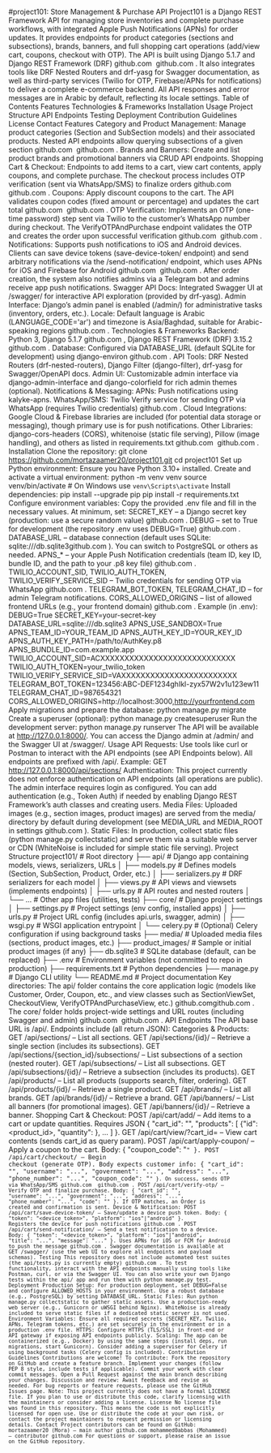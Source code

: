 #project101: Store Management & Purchase API
Project101 is a Django REST Framework API for managing store inventories and complete purchase workflows, with integrated Apple Push Notifications (APNs) for order updates. It provides endpoints for product categories (sections and subsections), brands, banners, and full shopping cart operations (add/view cart, coupons, checkout with OTP). The API is built using Django 5.1.7 and Django REST Framework (DRF)​
github.com
​
github.com
. It also integrates tools like DRF Nested Routers and drf-yasg for Swagger documentation, as well as third-party services (Twilio for OTP, Firebase/APNs for notifications) to deliver a complete e-commerce backend. All API responses and error messages are in Arabic by default, reflecting its locale settings.
Table of Contents
Features
Technologies & Frameworks
Installation
Usage
Project Structure
API Endpoints
Testing
Deployment
Contribution Guidelines
License
Contact
Features
Category and Product Management: Manage product categories (Section and SubSection models) and their associated products. Nested API endpoints allow querying subsections of a given section​
github.com
​
github.com
.
Brands and Banners: Create and list product brands and promotional banners via CRUD API endpoints.
Shopping Cart & Checkout: Endpoints to add items to a cart, view cart contents, apply coupons, and complete purchase. The checkout process includes OTP verification (sent via WhatsApp/SMS) to finalize orders​
github.com
​
github.com
.
Coupons: Apply discount coupons to the cart. The API validates coupon codes (fixed amount or percentage) and updates the cart total​
github.com
​
github.com
.
OTP Verification: Implements an OTP (one-time password) step sent via Twilio to the customer’s WhatsApp number during checkout. The VerifyOTPAndPurchase endpoint validates the OTP and creates the order upon successful verification​
github.com
​
github.com
.
Notifications: Supports push notifications to iOS and Android devices. Clients can save device tokens (save-device-token/ endpoint) and send arbitrary notifications via the /send-notification/ endpoint, which uses APNs for iOS and Firebase for Android​
github.com
​
github.com
. After order creation, the system also notifies admins via a Telegram bot and admins receive app push notifications.
Swagger API Docs: Integrated Swagger UI at /swagger/ for interactive API exploration (provided by drf-yasg).
Admin Interface: Django’s admin panel is enabled (/admin/) for administrative tasks (inventory, orders, etc.).
Locale: Default language is Arabic (LANGUAGE_CODE='ar') and timezone is Asia/Baghdad, suitable for Arabic-speaking regions​
github.com
.
Technologies & Frameworks
Backend: Python 3, Django 5.1.7​
github.com
, Django REST Framework (DRF) 3.15.2​
github.com
.
Database: Configured via DATABASE_URL (default SQLite for development) using django-environ​
github.com
.
API Tools: DRF Nested Routers (drf-nested-routers), Django Filter (django-filter), drf-yasg for Swagger/OpenAPI docs.
Admin UI: Customizable admin interface via django-admin-interface and django-colorfield for rich admin themes (optional).
Notifications & Messaging:
APNs: Push notifications using kalyke-apns.
WhatsApp/SMS: Twilio Verify service for sending OTP via WhatsApp (requires Twilio credentials)​
github.com
.
Cloud Integrations: Google Cloud & Firebase libraries are included (for potential data storage or messaging), though primary use is for push notifications.
Other Libraries: django-cors-headers (CORS), whitenoise (static file serving), Pillow (image handling), and others as listed in requirements.txt​
github.com
​
github.com
.
Installation
Clone the repository:
git clone https://github.com/mortazaamer20/project101.git
cd project101
Set up Python environment:
Ensure you have Python 3.10+ installed. Create and activate a virtual environment:
python -m venv venv
source venv/bin/activate  # On Windows use `venv\Scripts\activate`
Install dependencies:
pip install --upgrade pip
pip install -r requirements.txt
Configure environment variables:
Copy the provided .env file and fill in the necessary values. At minimum, set:
SECRET_KEY – a Django secret key (production: use a secure random value)​
github.com
.
DEBUG – set to True for development (the repository .env uses DEBUG=True)​
github.com
.
DATABASE_URL – database connection (default uses SQLite: sqlite:///db.sqlite3​
github.com
). You can switch to PostgreSQL or others as needed.
APNS_* – your Apple Push Notification credentials (team ID, key ID, bundle ID, and the path to your .p8 key file)​
github.com
.
TWILIO_ACCOUNT_SID, TWILIO_AUTH_TOKEN, TWILIO_VERIFY_SERVICE_SID – Twilio credentials for sending OTP via WhatsApp​
github.com
.
TELEGRAM_BOT_TOKEN, TELEGRAM_CHAT_ID – for admin Telegram notifications.
CORS_ALLOWED_ORIGINS – list of allowed frontend URLs (e.g., your frontend domain)​
github.com
.
Example (in .env):
DEBUG=True
SECRET_KEY=your-secret-key
DATABASE_URL=sqlite:///db.sqlite3
APNS_USE_SANDBOX=True
APNS_TEAM_ID=YOUR_TEAM_ID
APNS_AUTH_KEY_ID=YOUR_KEY_ID
APNS_AUTH_KEY_PATH=/path/to/AuthKey.p8
APNS_BUNDLE_ID=com.example.app
TWILIO_ACCOUNT_SID=ACXXXXXXXXXXXXXXXXXXXXXXXXXXXX
TWILIO_AUTH_TOKEN=your_twilio_token
TWILIO_VERIFY_SERVICE_SID=VAXXXXXXXXXXXXXXXXXXXXXXXX
TELEGRAM_BOT_TOKEN=123456:ABC-DEF1234ghIkl-zyx57W2v1u123ew11
TELEGRAM_CHAT_ID=987654321
CORS_ALLOWED_ORIGINS=http://localhost:3000,http://yourfrontend.com
Apply migrations and prepare the database:
python manage.py migrate
Create a superuser (optional):
python manage.py createsuperuser
Run the development server:
python manage.py runserver
The API will be available at http://127.0.0.1:8000/. You can access the Django admin at /admin/ and the Swagger UI at /swagger/.
Usage
API Requests: Use tools like curl or Postman to interact with the API endpoints (see API Endpoints below). All endpoints are prefixed with /api/. Example:
GET http://127.0.0.1:8000/api/sections/
Authentication: This project currently does not enforce authentication on API endpoints (all operations are public). The admin interface requires login as configured. You can add authentication (e.g., Token Auth) if needed by enabling Django REST Framework’s auth classes and creating users.
Media Files: Uploaded images (e.g., section images, product images) are served from the media/ directory by default during development (see MEDIA_URL and MEDIA_ROOT in settings​
github.com
).
Static Files: In production, collect static files (python manage.py collectstatic) and serve them via a suitable web server or CDN (WhiteNoise is included for simple static file serving).
Project Structure
project101/              # Root directory
├── api/                 # Django app containing models, views, serializers, URLs
│   ├── models.py       # Defines models (Section, SubSection, Product, Order, etc.)
│   ├── serializers.py  # DRF serializers for each model
│   ├── views.py        # API views and viewsets (implements endpoints)
│   ├── urls.py         # API routes and nested routers
│   └── ...             # Other app files (utilities, tests)
├── core/                # Django project settings
│   ├── settings.py     # Project settings (env config, installed apps)
│   ├── urls.py         # Project URL config (includes api.urls, swagger, admin)
│   ├── wsgi.py         # WSGI application entrypoint
│   └── celery.py       # (Optional) Celery configuration if using background tasks
├── media/               # Uploaded media files (sections, product images, etc.)
├── product_images/      # Sample or initial product images (if any)
├── db.sqlite3           # SQLite database (default, can be replaced)
├── .env                # Environment variables (not committed to repo in production)
├── requirements.txt     # Python dependencies
├── manage.py            # Django CLI utility
└── README.md            # <this file> Project documentation
Key directories: The api/ folder contains the core application logic (models like Customer, Order, Coupon, etc., and view classes such as SectionViewSet, CheckoutView, VerifyOTPAndPurchaseView, etc.)​
github.com
​
github.com
. The core/ folder holds project-wide settings and URL routes (including Swagger and admin)​
github.com
​
github.com
.
API Endpoints
The API base URL is /api/. Endpoints include (all return JSON):
Categories & Products:
GET /api/sections/ – List all sections.
GET /api/sections/{id}/ – Retrieve a single section (includes its subsections).
GET /api/sections/{section_id}/subsections/ – List subsections of a section (nested router).
GET /api/subsections/ – List all subsections.
GET /api/subsections/{id}/ – Retrieve a subsection (includes its products).
GET /api/products/ – List all products (supports search, filter, ordering).
GET /api/products/{id}/ – Retrieve a single product.
GET /api/brands/ – List all brands.
GET /api/brands/{id}/ – Retrieve a brand.
GET /api/banners/ – List all banners (for promotional images).
GET /api/banners/{id}/ – Retrieve a banner.
Shopping Cart & Checkout:
POST /api/cart/add/ – Add items to a cart or update quantities. Requires JSON { "cart_id": "<uuid>", "products": [ {"id": <product_id>, "quantity": <n>}, ... ] }.
GET /api/cart/view/?cart_id=<uuid> – View cart contents (sends cart_id as query param).
POST /api/cart/apply-coupon/ – Apply a coupon to the cart. Body: { "coupon_code": "<CODE>" }.
POST /api/cart/checkout/ – Begin checkout (generate OTP). Body expects customer info: { "cart_id": "<uuid>", "username": "...", "government": "...", "address": "...", "phone_number": "...", "coupon_code": "<CODE>" }. On success, sends OTP via WhatsApp/SMS​
github.com
​
github.com
.
POST /api/cart/verify-otp/ – Verify OTP and finalize purchase. Body: { "cart_id": "<uuid>", "username": "...", "government": "...", "address": "...", "phone_number": "...", "code": "<OTP>" }. If OTP matches, an Order is created and confirmation is sent.
Device & Notification:
POST /api/cart/save-device-token/ – Save/update a device push token. Body: { "token": "<device_token>", "platform": "ios"|"android" }. Registers the device for push notifications​
github.com
.
POST /api/cart/send-notification/ – Send a test notification to a device. Body: { "token": "<device_token>", "platform": "ios"|"android", "title": "...", "message": "..." }. Uses APNs for iOS or FCM for Android to push the message​
github.com
.
Swagger documentation is available at GET /swagger/ (use the web UI to explore all endpoints and payload schemas).
Testing
This repository does not include automated test suites (the api/tests.py is currently empty)​
github.com
. To test functionality, interact with the API endpoints manually using tools like Postman, curl, or via the Swagger UI. You can also write your own Django tests within the api/ app and run them with python manage.py test.
Deployment
Production Setup: For production deployment, set DEBUG=False and configure ALLOWED_HOSTS in your environment. Use a robust database (e.g., PostgreSQL) by setting DATABASE_URL.
Static Files: Run python manage.py collectstatic to gather static assets. Use a production-ready web server (e.g., Gunicorn or uWSGI behind Nginx). WhiteNoise is already included to serve static files if a dedicated static server is not used.
Environment Variables: Ensure all required secrets (SECRET_KEY, Twilio, APNs, Telegram tokens, etc.) are set securely in the environment or in a production .env file.
HTTPS: Configure HTTPS (TLS/SSL) in front-end or API gateway if exposing API endpoints publicly.
Scaling: The app can be containerized (e.g., Docker) by using the same steps (install deps, run migrations, start Gunicorn). Consider adding a superviser for Celery if using background tasks (Celery config is included).
Contribution Guidelines
Contributions are welcome! To contribute:
Fork the repository on GitHub and create a feature branch.
Implement your changes (follow PEP 8 style, include tests if applicable).
Commit your work with clear commit messages.
Open a Pull Request against the main branch describing your changes.
Discussion and review: Await feedback and revise as needed.
For bug reports or feature requests, please use the GitHub Issues page. Note: This project currently does not have a formal LICENSE file. If you plan to use or distribute this code, clarify licensing with the maintainers or consider adding a license.
License
No license file was found in this repository. This means the code is not explicitly licensed for open use. Use or distribute the code at your own risk, or contact the project maintainers to request permission or licensing details.
Contact
Project contributors can be found on GitHub:
mortazaamer20 (Mora) – main author​
github.com
mohammed0abbas (Mohammed) – contributor​
github.com
For questions or support, please raise an issue on the GitHub repository.
